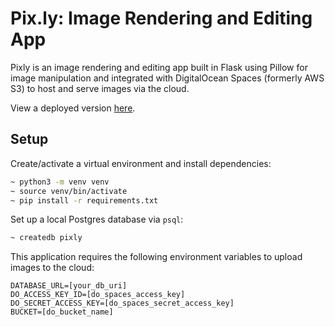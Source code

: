 Pix.ly: Image Rendering and Editing App
=======================================

Pixly is an image rendering and editing app built in Flask using Pillow for
image manipulation and integrated with DigitalOcean Spaces (formerly AWS S3) to
host and serve images via the cloud.


View a deployed version [here](https://pix-ly.onrender.com/).


Setup
-----

Create/activate a virtual environment and install dependencies:

```zsh
~ python3 -m venv venv
~ source venv/bin/activate
~ pip install -r requirements.txt
```

Set up a local Postgres database via `psql`:
```zsh
~ createdb pixly
```

This application requires the following environment variables to upload images to the cloud:
```
DATABASE_URL=[your_db_uri]
DO_ACCESS_KEY_ID=[do_spaces_access_key]
DO_SECRET_ACCESS_KEY=[do_spaces_secret_access_key]
BUCKET=[do_bucket_name]
```